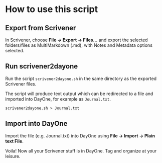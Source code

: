# How to use this script

## Export from Scrivener

In Scrivener, choose **File -> Export -> Files...** and export the selected folders/files as MultiMarkdown (.md), with Notes and Metadata options selected.

## Run scrivener2dayone

Run the script `scrivener2dayone.sh` in the same directory as the exported Scrivener files.

The script will produce text output which can be redirected to a file and imported into DayOne, for example as `Journal.txt`.

`scrivener2dayone.sh > Journal.txt`

## Import into DayOne

Import the file (e.g. Journal.txt) into DayOne using **File -> Import -> Plain text File**.

Voila!  Now all your Scrivener stuff is in DayOne.  Tag and organize at your leisure.